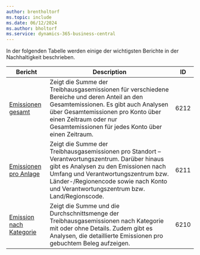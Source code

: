 ```yaml
---
author: brentholtorf
ms.topic: include
ms.date: 06/12/2024
ms.author: bholtorf
ms.service: dynamics-365-business-central
---
```


In der folgenden Tabelle werden einige der wichtigsten Berichte in der Nachhaltigkeit beschrieben.

| Bericht | Description | ID | 
|---------|---------|---------|
|[Emissionen gesamt](https://businesscentral.dynamics.com?report=6212)|Zeigt die Summe der Treibhausgasemissionen für verschiedene Bereiche und deren Anteil an den Gesamtemissionen. Es gibt auch Analysen über Gesamtemissionen pro Konto über einen Zeitraum oder nur Gesamtemissionen für jedes Konto über einen Zeitraum.|6212|
|[Emissionen pro Anlage](https://businesscentral.dynamics.com?report=6211)|Zeigt die Summe der Treibhausgasemissionen pro Standort – Verantwortungszentrum. Darüber hinaus gibt es Analysen zu den Emissionen nach Umfang und Verantwortungszentrum bzw. Länder-/Regionencode sowie nach Konto und Verantwortungszentrum bzw. Land/Regionscode.|6211|
|[Emission nach Kategorie](https://businesscentral.dynamics.com?report=6210)|Zeigt die Summe und die Durchschnittsmenge der Treibhausgasemissionen nach Kategorie mit oder ohne Details. Zudem gibt es Analysen, die detaillierte Emissionen pro gebuchtem Beleg aufzeigen.|6210|
